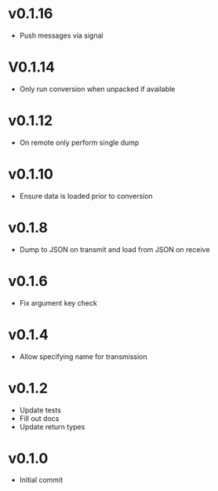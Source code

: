 # v0.1.16
* Push messages via signal

# V0.1.14
* Only run conversion when unpacked if available

# v0.1.12
* On remote only perform single dump

# v0.1.10
* Ensure data is loaded prior to conversion

# v0.1.8
* Dump to JSON on transmit and load from JSON on receive

# v0.1.6
* Fix argument key check

# v0.1.4
* Allow specifying name for transmission

# v0.1.2
* Update tests
* Fill out docs
* Update return types

# v0.1.0
* Initial commit
